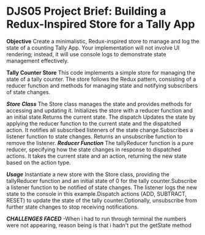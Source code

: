 # DJS05 Project Brief: Building a Redux-Inspired Store for a Tally App

**Objective**
Create a minimalistic, Redux-inspired store to manage and log the state of a counting Tally App. Your implementation will not involve UI rendering; instead, it will use console logs to demonstrate state management effectively.

**Tally Counter Store**
This code implements a simple store for managing the state of a tally counter. The store follows the Redux pattern, consisting of a reducer function and methods for managing state and notifying subscribers of state changes.

***Store Class***
The Store class manages the state and provides methods for accessing and updating it. Initializes the store with a reducer function and an initial state.Returns the current state. The dispatch Updates the state by applying the reducer function to the current state and the dispatched action. It notifies all subscribed listeners of the state change.Subscribes a listener function to state changes. Returns an unsubscribe function to remove the listener.
***Reducer Function***
The tallyReducer function is a pure reducer, specifying how the state changes in response to dispatched actions. It takes the current state and an action, returning the new state based on the action type.

***Usage***
Instantiate a new store with the Store class, providing the tallyReducer function and an initial state of 0 for the tally counter.Subscribe a listener function to be notified of state changes. The listener logs the new state to the console in this example.Dispatch actions (ADD, SUBTRACT, RESET) to update the state of the tally counter.Optionally, unsubscribe from further state changes to stop receiving notifications.

***CHALLENGES FACED***
-When i had to run through terminal the numbers were not appearing, reason being is that i hadn't put the getState method
